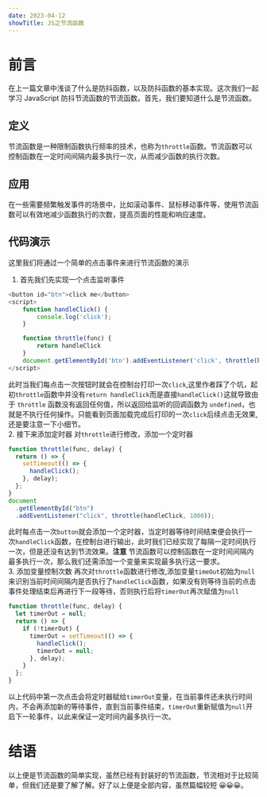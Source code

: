```yaml
---
date: 2023-04-12
showTitle: JS之节流函数
---
```


# 前言

在上一篇文章中浅谈了什么是防抖函数，以及防抖函数的基本实现。这次我们一起学习 JavaScript 防抖节流函数的节流函数。首先，我们要知道什么是节流函数。

## 定义

节流函数是一种限制函数执行频率的技术，也称为`throttle`函数。节流函数可以控制函数在一定时间间隔内最多执行一次，从而减少函数的执行次数。

## 应用

在一些需要频繁触发事件的场景中，比如滚动事件、鼠标移动事件等，使用节流函数可以有效地减少函数执行的次数，提高页面的性能和响应速度。

## 代码演示

这里我们将通过一个简单的点击事件来进行节流函数的演示

1. 首先我们先实现一个点击监听事件

```js
<button id="btn">click me</button>
<script>
    function handleClick() {
        console.log('click');
    }

    function throttle(func) {
        return handleClick
    }
    document.getElementById('btn').addEventListener('click', throttle(handleClick));
</script>
```

此时当我们每点击一次按钮时就会在控制台打印一次`click`,这里作者踩了个坑，起初`throttle`函数中并没有`return handleClick`而是直接`handleClick()`这就导致由于 `throttle` 函数没有返回任何值，所以返回给监听的回调函数为 `undefined`，也就是不执行任何操作。只能看到页面加载完成后打印的一次`click`后续点击无效果,还是要注意一下小细节。  
2. 接下来添加定时器
对`throttle`进行修改，添加一个定时器

```js
function throttle(func, delay) {
  return () => {
    setTimeout(() => {
      handleClick();
    }, delay);
  };
}
document
  .getElementById("btn")
  .addEventListener("click", throttle(handleClick, 1000));
```

此时每点击一次`button`就会添加一个定时器，当定时器等待时间结束便会执行一次`handleClick`函数，在控制台进行输出，此时我们已经实现了每隔一定时间执行一次，但是还没有达到节流效果。**注意** 节流函数可以控制函数在一定时间间隔内最多执行一次，那么我们还需添加一个变量来实现最多执行这一要求。  
3. 添加变量控制次数
再次对`throttle`函数进行修改,添加变量`timeOut`初始为`null` 来识别当前时间间隔内是否执行了`handleClick`函数，如果没有则等待当前的点击事件处理结束后再进行下一段等待，否则执行后将`timerOut`再次赋值为`null`

```js
function throttle(func, delay) {
  let timerOut = null;
  return () => {
    if (!timerOut) {
      timerOut = setTimeout(() => {
        handleClick();
        timerOut = null;
      }, delay);
    }
  };
}
```

以上代码中第一次点击会将定时器赋给`timerOut`变量，在当前事件还未执行时间内，不会再添加新的等待事件，直到当前事件结束，`timerOut`重新赋值为`null`开启下一轮事件，以此来保证一定时间内最多执行一次。

# 结语

以上便是节流函数的简单实现，虽然已经有封装好的节流函数，节流相对于比较简单，但我们还是要了解了解。好了以上便是全部内容，虽然篇幅较短 😀😀😀。
